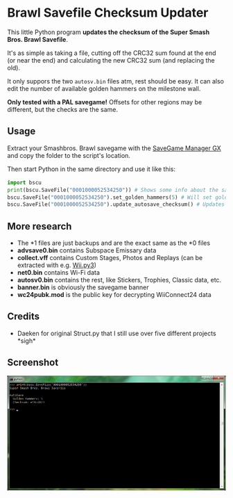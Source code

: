 Brawl Savefile Checksum Updater
========
This little Python program **updates the checksum of the Super Smash Bros. Brawl Savefile**.

It's as simple as taking a file, cutting off the CRC32 sum found at the end (or near the end) and calculating the new CRC32 sum (and replacing the old).

It only suppors the two `autosv.bin` files atm, rest should be easy. It can also edit the number of available golden hammers on the milestone wall.

**Only tested with a PAL savegame!** Offsets for other regions may be different, but the checks are the same.

## Usage
Extract your Smashbros. Brawl savegame with the [SaveGame Manager GX](https://wiidatabase.de/downloads/wii-tools/savegame-manager-gx-beta/) and copy the folder to the script's location.

Then start Python in the same directory and use it like this:
```python
import bscu
print(bscu.SaveFile("0001000052534250")) # Shows some info about the savefile
bscu.SaveFile("0001000052534250").set_golden_hammers(5) # Will set golden hammers to 5 and update the checksum
bscu.SaveFile("0001000052534250").update_autosave_checksum() # Updates the autosave checksum manually
```

## More research
* The *1 files are just backups and are the exact same as the *0 files
* **advsave0.bin** contains Subspace Emissary data
* **collect.vff** contains Custom Stages, Photos and Replays (can be extracted with e.g. [Wii.py3](https://github.com/Brawl345/Wii.py3))
* **net0.bin** contains Wi-Fi data
* **autosv0.bin** contains the rest, like Stickers, Trophies, Classic data, etc.
* **banner.bin** is obviously the savegame banner
* **wc24pubk.mod** is the public key for decrypting WiiConnect24 data
  
## Credits
* Daeken for original Struct.py that I still use over five different projects \*sigh\*

## Screenshot
![Screenshot](screenshot.png?raw=true)